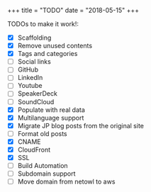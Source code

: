 +++
title = "TODO"
date = "2018-05-15"
+++

TODOs to make it work!:

- [x] Scaffolding
- [x] Remove unused contents
- [x] Tags and categories
- [ ] Social links
 - [ ] GitHub
 - [ ] LinkedIn
 - [ ] Youtube
 - [ ] SpeakerDeck
 - [ ] SoundCloud
- [x] Populate with real data
- [x] Multilanguage support
- [x] Migrate JP blog posts from the original site
 - [ ] Format old posts
- [x] CNAME
- [x] CloudFront
- [x] SSL
- [ ] Build Automation
- [ ] Subdomain support
- [ ] Move domain from netowl to aws
